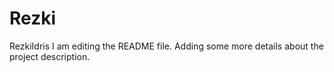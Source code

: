 # Rezki
RezkiIdris
I am editing the README file. Adding some more details about the project description.
